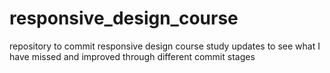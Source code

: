 # responsive_design_course
repository to commit responsive design course study updates to see what I have missed and improved through different commit stages

